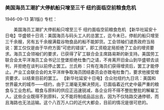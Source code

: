 ### 美国海员工潮扩大停航船只增至三千  纽约面临空前粮食危机

1946-09-13
第1版()
专栏：

　　美国海员工潮扩大停航船只增至三千
    纽约面临空前粮食危机
    【新华社延安十日电】华盛顿十日讯：美国海员与码头工人的总罢工，迄今未已，停航的船只增至三千余艘，另有五千余艘满载谷物食品的船不能卸货。工会领袖们谴责政府当局说：罢工仅仅是由于华府方面“可悲的错误”，即工资稳定局拒绝了工会的增资要求。海员工会领袖们的要求，已获得了矿工联合会主席路易斯的新支持。美国劳工联合会太平洋海员工会书记兰登堡拒绝杜鲁门之请，不肯离开旧金山到华盛顿去谈判，并拒绝在谈判以前停止罢工。兰氏称：只有在海员们获得增资后，罢工才能停止。产业工会联合会的太平洋岸争取海员团结委员会亦致电杜鲁门，要求他接受增资要求，以结束目前的罢工。
    【新华社延安十日电】合众社纽约九日讯：美国和世界最大的城市——纽约，由于工潮毫无解决预兆，已面临着近代史中最严重的粮食与工业危机。粮食与原料的供应正迅速锐减，各企业将不得不整批整批的解雇工人。这些企业既得不到原料，又不能将制成品运出去，因为不仅陆路交通停顿，而且海路也无法运输。这个八百万人口的近代大都会，目前的情况是很可悲的。
